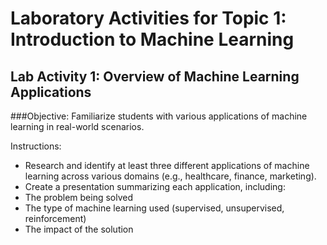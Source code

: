 # Laboratory Activities for Topic 1: Introduction to Machine Learning

## Lab Activity 1: Overview of Machine Learning Applications
###Objective: Familiarize students with various applications of machine learning in real-world scenarios.

Instructions:
* Research and identify at least three different applications of machine learning across various domains (e.g., healthcare, finance, marketing).
* Create a presentation summarizing each application, including:
* The problem being solved
* The type of machine learning used (supervised, unsupervised, reinforcement)
* The impact of the solution

